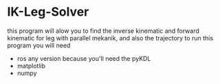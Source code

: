 # IK-Leg-Solver
this program will alow you to find the inverse kinematic and forward kinematic for leg with parallel mekanik, and also the trajectory
to run this program you will need 
- ros any version because you'll need the pyKDL
- matplotlib
- numpy
